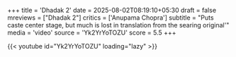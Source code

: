 +++
title = 'Dhadak 2'
date = 2025-08-02T08:19:10+05:30
draft = false
mreviews = ["Dhadak 2"]
critics = ['Anupama Chopra']
subtitle = "Puts caste center stage, but much is lost in translation from the searing original'"
media = 'video'
source = 'Yk2YrYoTOZU'
score = 5.5
+++

{{< youtube id="Yk2YrYoTOZU" loading="lazy" >}}
